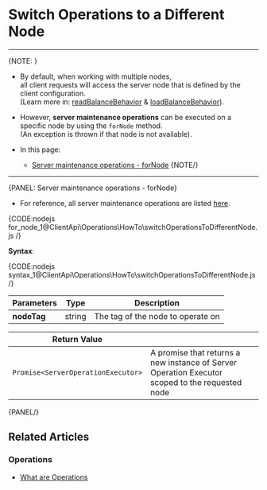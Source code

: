 # Switch Operations to a Different Node

---

{NOTE: }

* By default, when working with multiple nodes,  
  all client requests will access the server node that is defined by the client configuration.  
  (Learn more in: [readBalanceBehavior](../../../client-api/configuration/load-balance-and-failover) & [loadBalanceBehavior](../../../client-api/session/configuration/use-session-context-for-load-balancing)).

* However, __server maintenance operations__ can be executed on a specific node by using the `forNode` method.  
  (An exception is thrown if that node is not available).

* In this page:
    * [Server maintenance operations - forNode](../../../client-api/operations/how-to/switch-operations-to-different-node#server-maintenance-operations---fornode)
{NOTE/}

---

{PANEL: Server maintenance operations - forNode}

* For reference, all server maintenance operations are listed [here](../../../client-api/operations/what-are-operations#server-maintenance-operations).

{CODE:nodejs for_node_1@ClientApi\Operations\HowTo\switchOperationsToDifferentNode.js /}

__Syntax__:

{CODE:nodejs syntax_1@ClientApi\Operations\HowTo\switchOperationsToDifferentNode.js /}

| Parameters | Type | Description |
| - | - | - |
| **nodeTag** | string | The tag of the node to operate on |

| Return Value | |
| - | - |
| `Promise<ServerOperationExecutor>` | A promise that returns a new instance of Server Operation Executor<br>scoped to the requested node |

{PANEL/}

## Related Articles

### Operations

- [What are Operations](../../../client-api/operations/what-are-operations)
